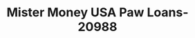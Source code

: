 ---
f_zip-code: 53562
f_state-code: WI
title: Mister Money USA Paw Loans-20988
f_phone: 608-255-9074
f_city-only: Middleton
f_address: 319 W Betline Hwy Middleton
f_location-unique-id: '20988'
slug: mister-money-usa-paw-loans-20988
updated-on: '2024-05-30T13:46:58.046Z'
created-on: '2024-05-30T13:36:59.803Z'
published-on: '2024-05-30T13:54:32.469Z'
f_city-state: cms/city/middleton-wi.md
f_company: cms/company/mister-money-usa-paw-loans.md
f_state: cms/state/wisconsin.md
layout: '[payday-loan].html'
tags: payday-loan
---